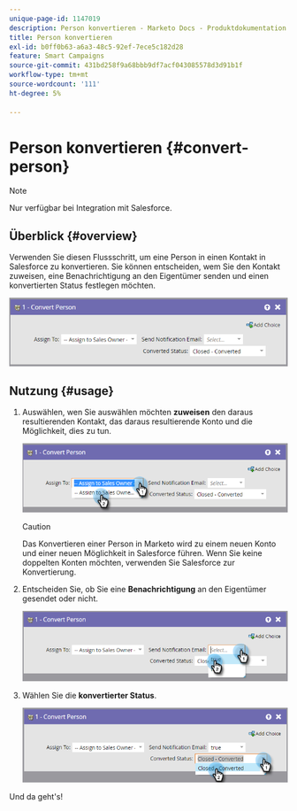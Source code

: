 ```yaml
---
unique-page-id: 1147019
description: Person konvertieren - Marketo Docs - Produktdokumentation
title: Person konvertieren
exl-id: b0ff0b63-a6a3-48c5-92ef-7ece5c182d28
feature: Smart Campaigns
source-git-commit: 431bd258f9a68bbb9df7acf043085578d3d91b1f
workflow-type: tm+mt
source-wordcount: '111'
ht-degree: 5%

---
```


# Person konvertieren {#convert-person}

>[!NOTE]
>
>Nur verfügbar bei Integration mit Salesforce.

## Überblick {#overview}

Verwenden Sie diesen Flussschritt, um eine Person in einen Kontakt in Salesforce zu konvertieren. Sie können entscheiden, wem Sie den Kontakt zuweisen, eine Benachrichtigung an den Eigentümer senden und einen konvertierten Status festlegen möchten.

![](assets/one-2.png)

## Nutzung {#usage}

1. Auswählen, wen Sie auswählen möchten **zuweisen** den daraus resultierenden Kontakt, das daraus resultierende Konto und die Möglichkeit, dies zu tun.

   ![](assets/two-2.png)

   >[!CAUTION]
   >
   >Das Konvertieren einer Person in Marketo wird zu einem neuen Konto und einer neuen Möglichkeit in Salesforce führen. Wenn Sie keine doppelten Konten möchten, verwenden Sie Salesforce zur Konvertierung.

1. Entscheiden Sie, ob Sie eine **Benachrichtigung** an den Eigentümer gesendet oder nicht.

   ![](assets/three-2.png)

1. Wählen Sie die **konvertierter Status**.

   ![](assets/four-3.png)

Und da geht&#39;s!
